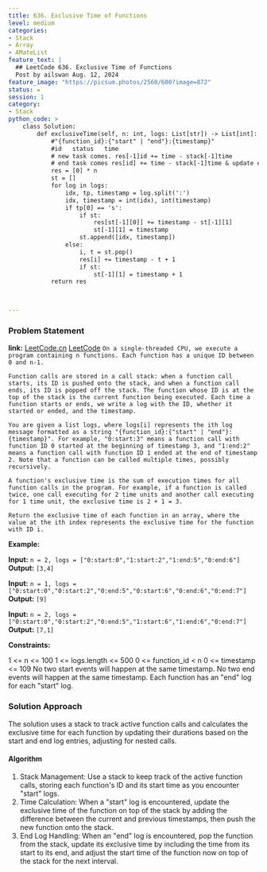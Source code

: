 ```yaml
---
title: 636. Exclusive Time of Functions
level: medium
categories:
- Stack
- Array
- AMateList
feature_text: |
  ## LeetCode 636. Exclusive Time of Functions
  Post by ailswan Aug. 12, 2024
feature_image: "https://picsum.photos/2560/600?image=872"
status: ★
session: 1
category:
- Stack
python_code: >
    class Solution:
        def exclusiveTime(self, n: int, logs: List[str]) -> List[int]:
            #"{function_id}:{"start" | "end"}:{timestamp}"
            #id   status   time
            # new task comes. res[-1]id += time - stack[-1]time  
            # end task comes res[id] += time - stack[-1]time & update end if not end else res[id] += time - end
            res = [0] * n
            st = []
            for log in logs:
                idx, tp, timestamp = log.split(':')
                idx, timestamp = int(idx), int(timestamp)
                if tp[0] == 's':
                    if st:
                        res[st[-1][0]] += timestamp - st[-1][1]
                        st[-1][1] = timestamp
                    st.append([idx, timestamp])
                else:
                    i, t = st.pop()
                    res[i] += timestamp - t + 1
                    if st:
                        st[-1][1] = timestamp + 1
            return res

 

---
```


### Problem Statement
**link:**
[LeetCode.cn](https://leetcode.cn/problems/exclusive-time-of-functions/)
[LeetCode](https://leetcode.com/exclusive-time-of-functions/)
`On a single-threaded CPU, we execute a program containing n functions. Each function has a unique ID between 0 and n-1.`

`Function calls are stored in a call stack: when a function call starts, its ID is pushed onto the stack, and when a function call ends, its ID is popped off the stack. The function whose ID is at the top of the stack is the current function being executed. Each time a function starts or ends, we write a log with the ID, whether it started or ended, and the timestamp.`

`You are given a list logs, where logs[i] represents the ith log message formatted as a string "{function_id}:{"start" | "end"}:{timestamp}". For example, "0:start:3" means a function call with function ID 0 started at the beginning of timestamp 3, and "1:end:2" means a function call with function ID 1 ended at the end of timestamp 2. Note that a function can be called multiple times, possibly recursively.` 

`A function's exclusive time is the sum of execution times for all function calls in the program. For example, if a function is called twice, one call executing for 2 time units and another call executing for 1 time unit, the exclusive time is 2 + 1 = 3.`

`Return the exclusive time of each function in an array, where the value at the ith index represents the exclusive time for the function with ID i.`


**Example:**

**Input:** `n = 2, logs = ["0:start:0","1:start:2","1:end:5","0:end:6"]`
**Output:** `[3,4]`

**Input:** `n = 1, logs = ["0:start:0","0:start:2","0:end:5","0:start:6","0:end:6","0:end:7"]`
**Output:** `[9]`

**Input:** `n = 2, logs = ["0:start:0","0:start:2","0:end:5","1:start:6","1:end:6","0:end:7"]`
**Output:** `[7,1]`

**Constraints:**

1 <= n <= 100
1 <= logs.length <= 500
0 <= function_id < n
0 <= timestamp <= 109
No two start events will happen at the same timestamp.
No two end events will happen at the same timestamp.
Each function has an "end" log for each "start" log.

### Solution Approach
The solution uses a stack to track active function calls and calculates the exclusive time for each function by updating their durations based on the start and end log entries, adjusting for nested calls.

#### Algorithm
1. Stack Management: Use a stack to keep track of the active function calls, storing each function's ID and its start time as you encounter "start" logs.
2. Time Calculation: When a "start" log is encountered, update the exclusive time of the function on top of the stack by adding the difference between the current and previous timestamps, then push the new function onto the stack.
3. End Log Handling: When an "end" log is encountered, pop the function from the stack, update its exclusive time by including the time from its start to its end, and adjust the start time of the function now on top of the stack for the next interval.
